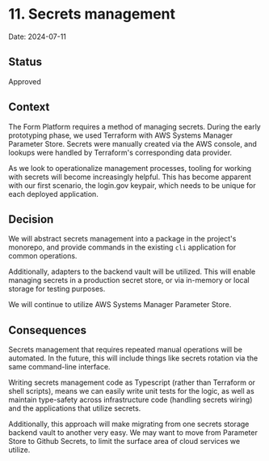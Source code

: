# 11. Secrets management

Date: 2024-07-11

## Status

Approved

## Context

The Form Platform requires a method of managing secrets. During the early prototyping phase, we used Terraform with AWS Systems Manager Parameter Store. Secrets were manually created via the AWS console, and lookups were handled by Terraform's corresponding data provider.

As we look to operationalize management processes, tooling for working with secrets will become increasingly helpful. This has become apparent with our first scenario, the login.gov keypair, which needs to be unique for each deployed application.

## Decision

We will abstract secrets management into a package in the project's monorepo, and provide commands in the existing `cli` application for common operations.

Additionally, adapters to the backend vault will be utilized. This will enable managing secrets in a production secret store, or via in-memory or local storage for testing purposes.

We will continue to utilize AWS Systems Manager Parameter Store.

## Consequences

Secrets management that requires repeated manual operations will be automated. In the future, this will include things like secrets rotation via the same command-line interface.

Writing secrets management code as Typescript (rather than Terraform or shell scripts), means we can easily write unit tests for the logic, as well as maintain type-safety across infrastructure code (handling secrets wiring) and the applications that utilize secrets.

Additionally, this approach will make migrating from one secrets storage backend vault to another very easy. We may want to move from Parameter Store to Github Secrets, to limit the surface area of cloud services we utilize.
